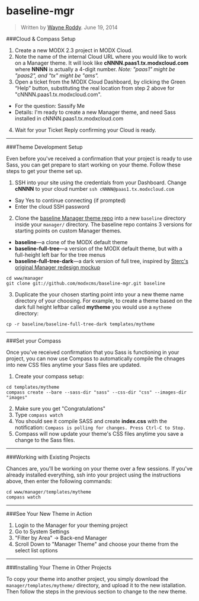 baseline-mgr
============


> Written by [Wayne Roddy](wayne@modx.com). June 19, 2014


###Cloud & Compass Setup

1. Create a new MODX 2.3 project in MODX Cloud. 
2. Note the name of the internal Cloud URL where you would like to work on a Manager theme. It will look like **cNNNN.paas1.tx.modxcloud.com** where **NNNN** is actually a 4-digit number. _Note: "paas1" might be "paas2", and "tx" might be "ams"._ 
3. Open a ticket from the MODX Cloud Dashboard, by clicking the Green “Help” button, substituting the real location from step 2 above for "cNNNN.paas1.tx.modxcloud.com".  
  - For the question: Sassify Me
  - Details:  I'm ready to create a new Manager theme, and need Sass installed in cNNNN.paas1.tx.modxcloud.com
4. Wait for your Ticket Reply confirming your Cloud is ready.

---

###Theme Development Setup

Even before you've received a confirmation that your project is ready to use Sass, you can get prepare to start working on your theme. Follow these steps to get your theme set up.

1. SSH into your site using the credentials from your Dashboard. Change **cNNNN** to your cloud number
  ```ssh cNNNN@paas1.tx.modxcloud.com```
  - Say Yes to continue connecting (if prompted)
  - Enter the cloud SSH password
2. Clone the [baseline Manager theme repo](https://github.com/modxcms/baseline-mgr) into a new `baseline` directory inside your `manager/` directory. The baseline repo contains 3 versions for starting points on custom Manager themes.
  - **baseline**—a clone of the MODX default theme
  - **baseline-full-tree**—a version of the MODX default theme, but with a full-height left bar for the tree menus
  - **baseline-full-tree-dark**—a dark version of full tree, inspired by [Sterc's original Manager redesign mockup](http://f.cl.ly/items/1P2Y3I2t3X1r3G1Y0l2D/modx-23-2II.png)
   
  ```
  cd www/manager
  git clone git://github.com/modxcms/baseline-mgr.git baseline
  ```
3. Duplicate the your chosen starting point into your a new theme name directory of your choosing. For example, to create a theme based on the dark full height leftbar called **mytheme** you would use a `mytheme` directory: 
   
  ```cp -r baseline/baseline-full-tree-dark templates/mytheme```


---

###Set your Compass

Once you've received confirmation that you Sass is functioning in your project, you can now use Compass to automatically compile the chnages into new CSS files anytime your Sass files are updated.

1. Create your compass setup:
   
  ```
  cd templates/mytheme
  compass create --bare --sass-dir "sass" --css-dir "css" --images-dir "images"
  ```
2. Make sure you get "Congratulations"
3. Type `compass watch`
4. You should see it compile SASS and create **index.css** with the notification:
  `Compass is polling for changes. Press Ctrl-C to Stop.`
5. Compass will now update your theme's CSS files anytime you save a change to the Sass files.

---

###Working with Existing Projects

Chances are, you'll be working on your theme over a few sessions. If you've already installed everything, ssh into your project using the instructions above, then enter the following commands:
```
cd www/manager/templates/mytheme
compass watch
```

---

###See Your New Theme in Action

1. Login to the Manager for your theming project
2. Go to System Settings
3. "Filter by Area" -> Back-end Manager
4. Scroll Down to "Manager Theme" and choose your theme from the select list options

---

###Installing Your Theme in Other Projects

To copy your theme into another project, you simply download the `manager/templates/mytheme/` directory, and upload it to the new istallation. Then follow the steps in the previous section to change to the new theme.
